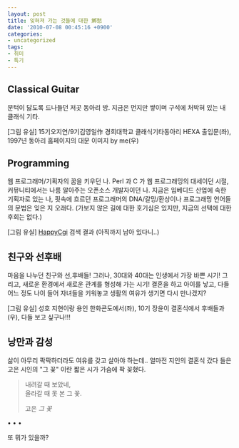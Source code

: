```yaml
---
layout: post
title: 잊혀져 가는 것들에 대한 鄕愁
date: '2010-07-08 00:45:16 +0900'
categories:
- uncategorized
tags:
- 취미
- 특기
---
```

## Classical Guitar

문턱이 닳도록 드나들던 저곳 동아리 방. 지금은 먼지만 쌓이며 구석에 처박혀 있는 내 클래식 기타.

[그림 유실] 15기오지연/9기김영일作 경희대학교 클래식기타동아리 HEXA 출입문(좌), 1997년 동아리 홈페이지의 대문 이미지 by me(우)

## Programming

웹 프로그래머/기획자의 꿈을 키우던 나. Perl 과 C 가 웹 프로그래밍의 대세이던 시절, 커뮤니티에서는 나름 알아주는 오픈소스 개발자이던 나. 지금은 임베디드 산업에 속한 기획자로 있는 나, 핏속에 흐르던 프로그래머의 DNA/갈망/환상이나 프로그래밍 언어들의 문법은 잊은 지 오래다. (가보지 않은 길에 대한 호기심은 있지만, 지금의 선택에 대한 후회는 없다.)
 
[그림 유실] [HappyCgi](http://www.happycgi.com/all_search.php?search_word=%B1%E8%C1%D6%BF%F8) 검색 결과 (아직까지 남아 있다니..)

## 친구와 선후배

마음을 나누던 친구와 선,후배들! 그러나, 30대와 40대는 인생에서 가장 바쁜 시기! 그리고, 새로운 환경에서 새로운 관계를 형성해 가는 시기! 결혼을 하고 아이를 낳고, 다들 어느 정도 나이 들어 자녀들을 키워놓고 생활의 여유가 생기면 다시 만나겠지?

[그림 유실] 성호 지현이랑 용인 한화콘도에서(좌), 10기 장윤이 결혼식에서 후배들과(우), 다들 보고 싶구나!!! 

## 낭만과 감성

삶이 아무리 팍팍하더라도 여유를 갖고 살아야 하는데.. 얼마전 지인의 결혼식 갔다 들은 고은 시인의 "그 꽃" 이란 짧은 시가 가슴에 팍 꽂혔다. 

> 내려갈 때 보았네,  
> 올라갈 때 못 본 그 꽃. <footer>고은 <cite>그 꽃</cite></footer>

<div class="spacer">• • •</div>

또 뭐가 있을까?
